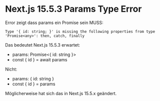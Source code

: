 # Next.js 15.5.3 Params Type Error

Error zeigt dass params ein Promise sein MUSS:
```
Type '{ id: string; }' is missing the following properties from type 'Promise<any>': then, catch, finally
```

Das bedeutet Next.js 15.5.3 erwartet:
- params: Promise<{ id: string }>
- const { id } = await params

Nicht:
- params: { id: string }
- const { id } = params

Möglicherweise hat sich das in Next.js 15.5.x geändert.
